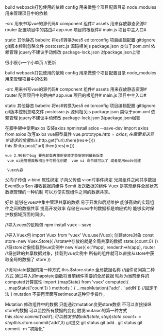    build  webpack打包使用的依赖
   config  用来做整个项目配置目录
   node_modules 用来管理项目中的依赖

   -src 用来书写vue的源代码#
   component   组件#
   assets 用来存放静态资源#
   router  配置项目中的路由#
   app.vue  项目的根组件#
   main.js  项目中主入口#

   static 其他静态
   babelrc 将es6转换为es5
   editorconfig 项目编辑配置
   gittignore git版本控制忽略文件
   postcssrc.js 源码相关js
   package.json 类似于pom.xml 依赖管理 jquery不建议手动修改
   package-lock.json  对package.json上锁
   
   很小很小一个小单页
  //更新


   build  webpack打包使用的依赖
   config  用来做整个项目配置目录
   node_modules 用来管理项目中的依赖

   -src 用来书写vue的源代码#
   component   组件#
   assets 用来存放静态资源#
   router  配置项目中的路由#
   app.vue  项目的根组件#
   main.js  项目中主入口#

   static 其他静态
   babelrc 将es6转换为es5
   editorconfig 项目编辑配置
   gittignore git版本控制忽略文件
   postcssrc.js 源码相关js
   package.json 类似于pom.xml 依赖管理 jquery不建议手动修改
   package-lock.json  对package.json枷锁
   
   在脚手架中使用axios  安装axios  npminstall axios --save-dev 
     import axios from axios
   改写axios vue原型属性
    vue.prototype.$http=axios;
    在需要发送异步请求的位置 this.$http.get("url).then((res=>{})) this.$http.post("url).then((res)=>{})

    vue 2.96有个bug 要先卸载再重新安装才能安装到最新版本
     vue ui是管理面板相当于可视化创建  vue ui 命令就可以了 或者使用node创建

     Vuex内容
父向子传值 v-bind 属性绑定
子向父传值 v-on时事件绑定
兄弟组件之间共享数据 EventBus
$on 接收数据的组件
$emit 发送数据的组件
Vuex 是实现组件全局状态数据管理的一种机制 可以方便实现组件之间的数据共享。

好处
能够在vuex中集中管理共享的数据 易于开发和后期维护
能够高效的实现组件之间的数据共享 提高开发效率
存储在vuex中的数据都是响应式的 能够实时保护数据域页面的同步。

//导入vuex的依赖包 
npm install vuex --save

//导入Vuex包
import Vuex from “vuex'
Vue.use(Vuex);
创建store对象
 const store=new Vuex.Store({
     //state中存放的就是全局共享的数据
     state:{count:0}
 })
 //将store对象挂载到vue实例中
new Vue({
    el:'#app',
    render:h=>h(app),
    router
    //将创建的共享数据对象，挂载到vue实例中
    所有的组件就可以直接从store中获取全局的数据了
    store
})

//访问state数据的第一种方式
this.$store.state.全局数据名称
//组件访问第二种方式
  通过导入的mapstate函数将当前组件需要的全局数据 映射为当前组件的computed计算属性
import {mapState} from 'vuex'
 computed:{
   ...mapState(['count'])
 }
   methods：{
      ...mapMutation(['add'，'addN']) //固定于法
   }
mutation 不要再里面写setimeout这种异步操作， 

 Mutation 修改组件中的数据 只能通过mutation变更store数据 不可以直接操纵store的数据 可以监控所有数据的变化
触发mutaion的第一种方式  this.$store.commit('add');
可以触发参数  add(state,step){state.count+=step}  this.$store.commit('add',3)
git提交
 git status 
 git add .
 git status
 git commit -m "初始化"
